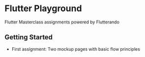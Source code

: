 # Flutter Playground

Flutter Masterclass assignments powered by Flutterando

## Getting Started

- First assignment: Two mockup pages with basic flow principles
